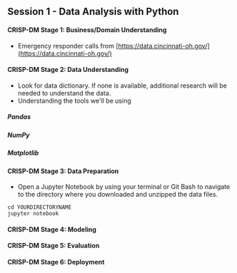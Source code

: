 
## Session 1 - Data Analysis with Python


#### CRISP-DM Stage 1: Business/Domain Understanding

* Emergency responder calls from [https://data.cincinnati-oh.gov/](https://data.cincinnati-oh.gov/)

#### CRISP-DM Stage 2: Data Understanding
* Look for data dictionary. If none is available, additional research will be needed to understand the data.
* Understanding the tools we'll be using


##### Pandas
##### NumPy
##### Matplotlib

#### CRISP-DM Stage 3: Data Preparation

* Open a Jupyter Notebook by using your terminal or Git Bash to navigate to the directory where you downloaded and unzipped the data files.
```
cd YOURDIRECTORYNAME
jupyter notebook
```

#### CRISP-DM Stage 4: Modeling

#### CRISP-DM Stage 5: Evaluation

#### CRISP-DM Stage 6: Deployment

